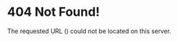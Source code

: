 # 404 Not Found!
The requested URL (<script>document.write(document.location.href);</script>) could not be located on this server.
